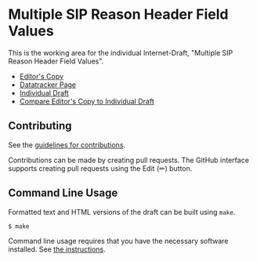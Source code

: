 # Multiple SIP Reason Header Field Values

This is the working area for the individual Internet-Draft, "Multiple SIP Reason Header Field Values".

* [Editor's Copy](https://rjsparks.github.io/draft-sparks-sipcore-multiple-reasons/#go.draft-sparks-sipcore-multiple-reasons.html)
* [Datatracker Page](https://datatracker.ietf.org/doc/draft-sparks-sipcore-multiple-reasons)
* [Individual Draft](https://datatracker.ietf.org/doc/html/draft-sparks-sipcore-multiple-reasons)
* [Compare Editor's Copy to Individual Draft](https://rjsparks.github.io/draft-sparks-sipcore-multiple-reasons/#go.draft-sparks-sipcore-multiple-reasons.diff)


## Contributing

See the
[guidelines for contributions](https://github.com/rjsparks/draft-sparks-sipcore-multiple-reasons/blob/main/CONTRIBUTING.md).

Contributions can be made by creating pull requests.
The GitHub interface supports creating pull requests using the Edit (✏) button.


## Command Line Usage

Formatted text and HTML versions of the draft can be built using `make`.

```sh
$ make
```

Command line usage requires that you have the necessary software installed.  See
[the instructions](https://github.com/martinthomson/i-d-template/blob/main/doc/SETUP.md).

